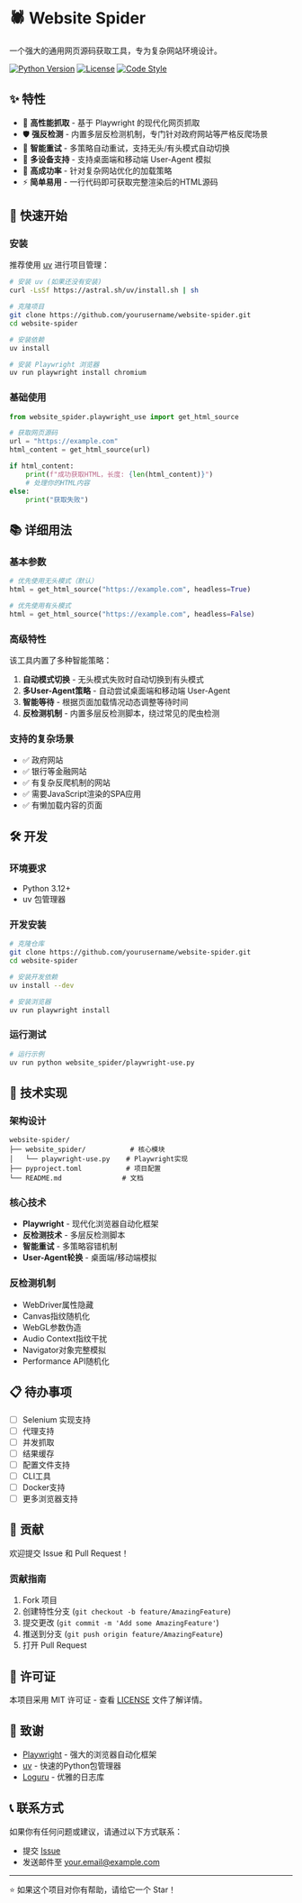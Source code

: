 # 🕷️ Website Spider

一个强大的通用网页源码获取工具，专为复杂网站环境设计。

[![Python Version](https://img.shields.io/badge/python-3.12%2B-blue.svg)](https://python.org)
[![License](https://img.shields.io/badge/license-MIT-green.svg)](LICENSE)
[![Code Style](https://img.shields.io/badge/code%20style-black-000000.svg)](https://github.com/psf/black)

## ✨ 特性

- 🚀 **高性能抓取** - 基于 Playwright 的现代化网页抓取
- 🛡️ **强反检测** - 内置多层反检测机制，专门针对政府网站等严格反爬场景
- 🔄 **智能重试** - 多策略自动重试，支持无头/有头模式自动切换
- 📱 **多设备支持** - 支持桌面端和移动端 User-Agent 模拟
- 🎯 **高成功率** - 针对复杂网站优化的加载策略
- ⚡ **简单易用** - 一行代码即可获取完整渲染后的HTML源码

## 🚀 快速开始

### 安装

推荐使用 [uv](https://github.com/astral-sh/uv) 进行项目管理：

```bash
# 安装 uv (如果还没有安装)
curl -LsSf https://astral.sh/uv/install.sh | sh

# 克隆项目
git clone https://github.com/yourusername/website-spider.git
cd website-spider

# 安装依赖
uv install

# 安装 Playwright 浏览器
uv run playwright install chromium
```

### 基础使用

```python
from website_spider.playwright_use import get_html_source

# 获取网页源码
url = "https://example.com"
html_content = get_html_source(url)

if html_content:
    print(f"成功获取HTML，长度: {len(html_content)}")
    # 处理你的HTML内容
else:
    print("获取失败")
```

## 📚 详细用法

### 基本参数

```python
# 优先使用无头模式（默认）
html = get_html_source("https://example.com", headless=True)

# 优先使用有头模式
html = get_html_source("https://example.com", headless=False)
```

### 高级特性

该工具内置了多种智能策略：

1. **自动模式切换** - 无头模式失败时自动切换到有头模式
2. **多User-Agent策略** - 自动尝试桌面端和移动端 User-Agent
3. **智能等待** - 根据页面加载情况动态调整等待时间
4. **反检测机制** - 内置多层反检测脚本，绕过常见的爬虫检测

### 支持的复杂场景

- ✅ 政府网站
- ✅ 银行等金融网站
- ✅ 有复杂反爬机制的网站
- ✅ 需要JavaScript渲染的SPA应用
- ✅ 有懒加载内容的页面

## 🛠️ 开发

### 环境要求

- Python 3.12+
- uv 包管理器

### 开发安装

```bash
# 克隆仓库
git clone https://github.com/yourusername/website-spider.git
cd website-spider

# 安装开发依赖
uv install --dev

# 安装浏览器
uv run playwright install
```

### 运行测试

```bash
# 运行示例
uv run python website_spider/playwright-use.py
```

## 🔧 技术实现

### 架构设计

```
website-spider/
├── website_spider/           # 核心模块
│   └── playwright-use.py    # Playwright实现
├── pyproject.toml           # 项目配置
└── README.md               # 文档
```

### 核心技术

- **Playwright** - 现代化浏览器自动化框架
- **反检测技术** - 多层反检测脚本
- **智能重试** - 多策略容错机制
- **User-Agent轮换** - 桌面端/移动端模拟

### 反检测机制

- WebDriver属性隐藏
- Canvas指纹随机化
- WebGL参数伪造
- Audio Context指纹干扰
- Navigator对象完整模拟
- Performance API随机化

## 📋 待办事项

- [ ] Selenium 实现支持
- [ ] 代理支持
- [ ] 并发抓取
- [ ] 结果缓存
- [ ] 配置文件支持
- [ ] CLI工具
- [ ] Docker支持
- [ ] 更多浏览器支持

## 🤝 贡献

欢迎提交 Issue 和 Pull Request！

### 贡献指南

1. Fork 项目
2. 创建特性分支 (`git checkout -b feature/AmazingFeature`)
3. 提交更改 (`git commit -m 'Add some AmazingFeature'`)
4. 推送到分支 (`git push origin feature/AmazingFeature`)
5. 打开 Pull Request

## 📄 许可证

本项目采用 MIT 许可证 - 查看 [LICENSE](LICENSE) 文件了解详情。

## 🙏 致谢

- [Playwright](https://playwright.dev/) - 强大的浏览器自动化框架
- [uv](https://github.com/astral-sh/uv) - 快速的Python包管理器
- [Loguru](https://github.com/Delgan/loguru) - 优雅的日志库

## 📞 联系方式

如果你有任何问题或建议，请通过以下方式联系：

- 提交 [Issue](https://github.com/yourusername/website-spider/issues)
- 发送邮件至 [your.email@example.com](mailto:your.email@example.com)

---

⭐ 如果这个项目对你有帮助，请给它一个 Star！
